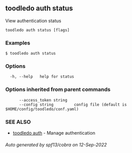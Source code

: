 ## toodledo auth status

View authentication status

```
toodledo auth status [flags]
```

### Examples

```
$ toodledo auth status

```

### Options

```
  -h, --help   help for status
```

### Options inherited from parent commands

```
      --access_token string   
      --config string         config file (default is $HOME/config/toodledo/conf.yaml)
```

### SEE ALSO

* [toodledo auth](toodledo_auth.md)	 - Manage authentication

###### Auto generated by spf13/cobra on 12-Sep-2022
